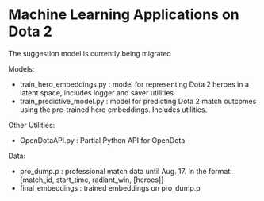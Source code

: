 # Machine Learning Applications on Dota 2

The suggestion model is currently being migrated

Models:
* train_hero_embeddings.py : model for representing Dota 2 heroes in a latent space, includes logger and saver utilities.
* train_predictive_model.py : model for predicting Dota 2 match outcomes using the pre-trained hero embeddings. Includes utilities.

Other Utilities:
* OpenDotaAPI.py : Partial Python API for OpenDota

Data:
* pro_dump.p : professional match data until Aug. 17. In the format: [match_id, start_time, radiant_win, [heroes]]
* final_embeddings : trained embeddings on pro_dump.p


